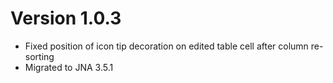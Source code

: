 # Version 1.0.3

* Fixed position of icon tip decoration on edited table cell after column re-sorting
* Migrated to JNA 3.5.1
